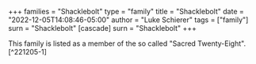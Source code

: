 +++
families = "Shacklebolt"
type = "family"
title = "Shacklebolt"
date = "2022-12-05T14:08:46-05:00"
author = "Luke Schierer"
tags = ["family"]
surn = "Shacklebolt"
[cascade]
  surn = "Shacklebolt"
+++

This family is listed as a member of the so called "Sacred Twenty-Eight".[^221205-1] 
